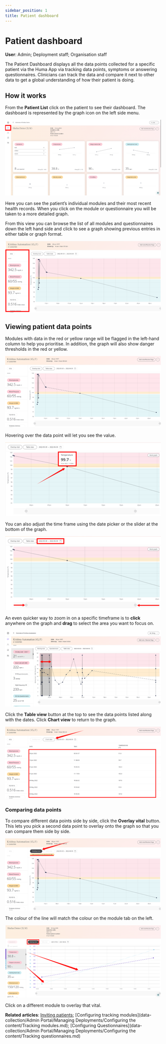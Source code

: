 ```yaml
---
sidebar_position: 1
title: Patient dashboard
---
```

# Patient dashboard
**User**: Admin; Deployment staff; Organisation staff

The Patient Dashboard displays all the data points collected for a specific patient via the Huma App via tracking data points, symptoms or answering questionnaires. Clinicians can track the data and compare it next to other data to get a global understanding of how their patient is doing.
## How it works​
From the **Patient List** click on the patient to see their dashboard. The dashboard is represented by the graph icon on the left side menu. 

![Patient Dashboard](./assets/PatientDashboard01.png)

Here you can see the patient’s individual modules and their most recent health records. When you click on the module or questionnaire you will be taken to a more detailed graph.

From this view you can browse the list of all modules and questionnaires down the left hand side and click to see a graph showing previous entries in either table or graph format.

![Modules sidebar](./assets/PatientDashboard02.png)

## Viewing patient data points 
Modules with data in the red or yellow range will be flagged in the left-hand column to help you prioritise. In addition, the graph will also show danger thresholds in the red or yellow.

![Data points](./assets/PatientDashboard03.png)

Hovering over the data point will let you see the value.

![Show value](./assets/PatientDashboard04.png)

You can also adjust the time frame using the date picker or the slider at the bottom of the graph.

![Date picker](./assets/PatientDashboard05.png)

An even quicker way to zoom in on a specific timeframe is to **click** anywhere on the graph and **drag** to select the area you want to focus on.

![Graph zoom](./assets/PatientDashboard06.png)

Click the **Table view** button at the top to see the data points listed along with the dates. Click **Chart view** to return to the graph.

![Chart view](./assets/PatientDashboard07.png)

### Comparing data points
To compare different data points side by side, click the **Overlay vital** button. This lets you pick a second data point to overlay onto the graph so that you can compare them side by side. 

![Overlay vital](./assets/PatientDashboard08.png)

The colour of the line will match the colour on the module tab on the left.

![Overlaid vitals](./assets/PatientDashboard09.png)

Click on a different module to overlay that vital.

**Related articles**: [Inviting patients](data-collection/clinician-portal/roles-and-permissions/inviting-patients.md); [Configuring tracking modules](data-collection/Admin Portal/Managing Deployments/Configuring the content/Tracking modules.md); [Configuring Questionnaires](data-collection/Admin Portal/Managing Deployments/Configuring the content/Tracking questionnaires.md)  

